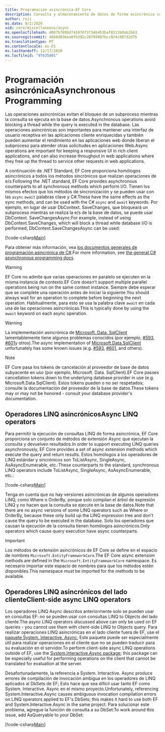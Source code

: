 ```yaml
---
title: Programación asincrónica-EF Core
description: Consulta y almacenamiento de datos de forma asincrónica con Entity Framework Core
author: roji
ms.date: 9/2/2020
uid: core/miscellaneous/async
ms.openlocfilehash: d887bf898d741070f3f3d64b3baf0311b0ab2b63
ms.sourcegitcommit: 4860d036ea0fb392c28799907bcc924c987d2d7b
ms.translationtype: MT
ms.contentlocale: es-ES
ms.lasthandoff: 12/17/2020
ms.locfileid: "97635801"
---
```

# <a name="asynchronous-programming"></a><span data-ttu-id="979c7-103">Programación asincrónica</span><span class="sxs-lookup"><span data-stu-id="979c7-103">Asynchronous Programming</span></span>

<span data-ttu-id="979c7-104">Las operaciones asincrónicas evitan el bloqueo de un subproceso mientras la consulta se ejecuta en la base de datos.</span><span class="sxs-lookup"><span data-stu-id="979c7-104">Asynchronous operations avoid blocking a thread while the query is executed in the database.</span></span> <span data-ttu-id="979c7-105">Las operaciones asincrónicas son importantes para mantener una interfaz de usuario receptiva en las aplicaciones cliente enriquecidas y también pueden aumentar el rendimiento en las aplicaciones web donde liberan el subproceso para atender otras solicitudes en aplicaciones Web.</span><span class="sxs-lookup"><span data-stu-id="979c7-105">Async operations are important for keeping a responsive UI in rich client applications, and can also increase throughput in web applications where they free up the thread to service other requests in web applications.</span></span>

<span data-ttu-id="979c7-106">A continuación de .NET Standard, EF Core proporciona homólogos asincrónicos a todos los métodos sincrónicos que realizan operaciones de e/s.</span><span class="sxs-lookup"><span data-stu-id="979c7-106">Following the .NET standard, EF Core provides asynchronous counterparts to all synchronous methods which perform I/O.</span></span> <span data-ttu-id="979c7-107">Tienen los mismos efectos que los métodos de sincronización y se pueden usar con las `async` `await` palabras clave y C#.</span><span class="sxs-lookup"><span data-stu-id="979c7-107">These have the same effects as the sync methods, and can be used with the C# `async` and `await` keywords.</span></span> <span data-ttu-id="979c7-108">Por ejemplo, en lugar de usar DbContext. SaveChanges, que bloqueará un subproceso mientras se realiza la e/s de la base de datos, se puede usar DbContext. SaveChangesAsync:</span><span class="sxs-lookup"><span data-stu-id="979c7-108">For example, instead of using DbContext.SaveChanges, which will block a thread while database I/O is performed, DbContext.SaveChangesAsync can be used:</span></span>

[!code-csharp[Main](../../../samples/core/Miscellaneous/Async/Program.cs#SaveChangesAsync)]

<span data-ttu-id="979c7-109">Para obtener más información, vea [los documentos generales de programación asincrónica de C#](/dotnet/csharp/async).</span><span class="sxs-lookup"><span data-stu-id="979c7-109">For more information, see [the general C# asynchronous programming docs](/dotnet/csharp/async).</span></span>

> [!WARNING]
> <span data-ttu-id="979c7-110">EF Core no admite que varias operaciones en paralelo se ejecuten en la misma instancia de contexto.</span><span class="sxs-lookup"><span data-stu-id="979c7-110">EF Core doesn't support multiple parallel operations being run on the same context instance.</span></span> <span data-ttu-id="979c7-111">Siempre debe esperar que se complete una operación antes de iniciar la siguiente.</span><span class="sxs-lookup"><span data-stu-id="979c7-111">You should always wait for an operation to complete before beginning the next operation.</span></span> <span data-ttu-id="979c7-112">Habitualmente, para esto se usa la palabra clave `await` en cada una de las operaciones asincrónicas.</span><span class="sxs-lookup"><span data-stu-id="979c7-112">This is typically done by using the `await` keyword on each async operation.</span></span>

> [!WARNING]
> <span data-ttu-id="979c7-113">La implementación asincrónica de [Microsoft. Data. SqlClient](https://github.com/dotnet/SqlClient) lamentablemente tiene algunos problemas conocidos (por ejemplo, [#593](https://github.com/dotnet/SqlClient/issues/593), [#601](https://github.com/dotnet/SqlClient/issues/601)y otros).</span><span class="sxs-lookup"><span data-stu-id="979c7-113">The async implementation of [Microsoft.Data.SqlClient](https://github.com/dotnet/SqlClient) unfortunately has some known issues (e.g. [#593](https://github.com/dotnet/SqlClient/issues/593), [#601](https://github.com/dotnet/SqlClient/issues/601), and others).</span></span>

> [!NOTE]
> <span data-ttu-id="979c7-114">EF Core pasa los tokens de cancelación al proveedor de base de datos subyacente en uso (por ejemplo, Microsoft. Data. SqlClient).</span><span class="sxs-lookup"><span data-stu-id="979c7-114">EF Core passes cancellation tokens down to the underlying database provider in use (e.g. Microsoft.Data.SqlClient).</span></span> <span data-ttu-id="979c7-115">Estos tokens pueden o no ser respetados; consulte la documentación del proveedor de la base de datos.</span><span class="sxs-lookup"><span data-stu-id="979c7-115">These tokens may or may not be honored - consult your database provider's documentation.</span></span>  

## <a name="async-linq-operators"></a><span data-ttu-id="979c7-116">Operadores LINQ asincrónicos</span><span class="sxs-lookup"><span data-stu-id="979c7-116">Async LINQ operators</span></span>

<span data-ttu-id="979c7-117">Para permitir la ejecución de consultas LINQ de forma asincrónica, EF Core proporciona un conjunto de métodos de extensión Async que ejecutan la consulta y devuelven resultados.</span><span class="sxs-lookup"><span data-stu-id="979c7-117">In order to support executing LINQ queries asynchronously, EF Core provides a set of async extension methods which execute the query and return results.</span></span> <span data-ttu-id="979c7-118">Estos homólogos a los operadores de LINQ estándar y sincrónicos son ToListAsync, SingleAsync, AsAsyncEnumerable, etc.:</span><span class="sxs-lookup"><span data-stu-id="979c7-118">These counterparts to the standard, synchronous LINQ operators include ToListAsync, SingleAsync, AsAsyncEnumerable, etc.:</span></span>

[!code-csharp[Main](../../../samples/core/Miscellaneous/Async/Program.cs#ToListAsync)]

<span data-ttu-id="979c7-119">Tenga en cuenta que no hay versiones asincrónicas de algunos operadores LINQ, como Where o OrderBy, porque solo compilan el árbol de expresión LINQ y no hacen que la consulta se ejecute en la base de datos.</span><span class="sxs-lookup"><span data-stu-id="979c7-119">Note that there are no async versions of some LINQ operators such as Where or OrderBy, because these only build up the LINQ expression tree and don't cause the query to be executed in the database.</span></span> <span data-ttu-id="979c7-120">Solo los operadores que causan la ejecución de la consulta tienen homólogos asincrónicos.</span><span class="sxs-lookup"><span data-stu-id="979c7-120">Only operators which cause query execution have async counterparts.</span></span>

> [!IMPORTANT]
> <span data-ttu-id="979c7-121">Los métodos de extensión asincrónicos de EF Core se define en el espacio de nombres `Microsoft.EntityFrameworkCore`.</span><span class="sxs-lookup"><span data-stu-id="979c7-121">The EF Core async extension methods are defined in the `Microsoft.EntityFrameworkCore` namespace.</span></span> <span data-ttu-id="979c7-122">Es necesario importar este espacio de nombres para que los métodos estén disponibles.</span><span class="sxs-lookup"><span data-stu-id="979c7-122">This namespace must be imported for the methods to be available.</span></span>

## <a name="client-side-async-linq-operators"></a><span data-ttu-id="979c7-123">Operadores LINQ asincrónicos del lado cliente</span><span class="sxs-lookup"><span data-stu-id="979c7-123">Client-side async LINQ operators</span></span>

<span data-ttu-id="979c7-124">Los operadores LINQ Async descritos anteriormente solo se pueden usar en consultas EF: no se pueden usar con consultas LINQ to Objects del lado cliente.</span><span class="sxs-lookup"><span data-stu-id="979c7-124">The async LINQ operators discussed above can only be used on EF queries - you cannot use them with client-side LINQ to Objects query.</span></span> <span data-ttu-id="979c7-125">Para realizar operaciones LINQ asincrónicas en el lado cliente fuera de EF, use el [paquete System. Interactive. Async](https://www.nuget.org/packages/System.Interactive.Async); Este paquete puede ser especialmente útil para realizar operaciones en el cliente que no se pueden traducir para su evaluación en el servidor.</span><span class="sxs-lookup"><span data-stu-id="979c7-125">To perform client-side async LINQ operations outside of EF, use the [System.Interactive.Async package](https://www.nuget.org/packages/System.Interactive.Async); this package can be especially useful for performing operations on the client that cannot be translated for evaluation at the server.</span></span>

<span data-ttu-id="979c7-126">Desafortunadamente, la referencia a System. Interactive. Async produce errores de compilación de invocación ambigua en los operadores de LINQ aplicados al DbSets de EF; Esto hace que sea difícil usar tanto EF como System. Interactive. Async en el mismo proyecto.</span><span class="sxs-lookup"><span data-stu-id="979c7-126">Unfortunately, referencing System.Interactive.Async causes ambiguous invocation compilation errors on LINQ operators applied to EF's DbSets; this makes it hard to use both EF and System.Interactive.Async in the same project.</span></span> <span data-ttu-id="979c7-127">Para solucionar este problema, agregue la función de consulta a su DbSet:</span><span class="sxs-lookup"><span data-stu-id="979c7-127">To work around this issue, add AsQueryable to your DbSet:</span></span>

[!code-csharp[Main](../../../samples/core/Miscellaneous/AsyncWithSystemInteractive/Program.cs#SystemInteractiveAsync)]
